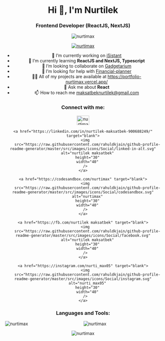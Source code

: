 <div style="text-align: center;">
  <h1>Hi 👋, I'm Nurtilek</h1>
  <h3>Frontend Developer (ReactJS, NextJS)</h3>

  <p>
    <img
      src="https://komarev.com/ghpvc/?username=nurtimax&label=Profile%20views&color=0e75b6&style=flat"
      alt="nurtimax"
    />
  </p>

  <p>
    <a href="https://github.com/ryo-ma/github-profile-trophy">
      <img src="https://github-profile-trophy.vercel.app/?username=nurtimax" alt="nurtimax" />
    </a>
  </p>

  <ul>
    <li>🔭 I’m currently working on <a href="https://isistant.io/">iSistant</a></li>
    <li>🌱 I’m currently learning <strong>ReactJS and NextJS, Typescript</strong></li>
    <li>👯 I’m looking to collaborate on <a href="https://gadgetarium.vercel.app/">Gadgetarium</a></li>
    <li>🤝 I’m looking for help with <a href="https://financial-planner-three.vercel.app/">Financial-planner</a></li>
    <li>👨‍💻 All of my projects are available at <a href="https://portfolio-nurtimax.vercel.app/">https://portfolio-nurtimax.vercel.app/</a></li>
    <li>💬 Ask me about <strong>React</strong></li>
    <li>📫 How to reach me <a href="mailto:maksatbeknurtilek@gmail.com">maksatbeknurtilek@gmail.com</a></li>
  </ul>

  <h3>Connect with me:</h3>
  <p>
    <a href="https://dev.to/nurtimax" target="blank">
      <img
        src="https://raw.githubusercontent.com/rahuldkjain/github-profile-readme-generator/master/src/images/icons/Social/devto.svg"
        alt="nurtimax"
        height="30"
        width="40"
      />
    </a>

    <a href="https://linkedin.com/in/nurtilek-maksatbek-900688249/" target="blank">
      <img
        src="https://raw.githubusercontent.com/rahuldkjain/github-profile-readme-generator/master/src/images/icons/Social/linked-in-alt.svg"
        alt="nurtilek maksatbek"
        height="30"
        width="40"
      />
    </a>

    <a href="https://codesandbox.com/nurtimax" target="blank">
      <img
        src="https://raw.githubusercontent.com/rahuldkjain/github-profile-readme-generator/master/src/images/icons/Social/codesandbox.svg"
        alt="nurtimax"
        height="30"
        width="40"
      />
    </a>

    <a href="https://fb.com/nurtilek maksatbek" target="blank">
      <img
        src="https://raw.githubusercontent.com/rahuldkjain/github-profile-readme-generator/master/src/images/icons/Social/facebook.svg"
        alt="nurtilek maksatbek"
        height="30"
        width="40"
      />
    </a>

    <a href="https://instagram.com/nurti_max05" target="blank">
      <img
        src="https://raw.githubusercontent.com/rahuldkjain/github-profile-readme-generator/master/src/images/icons/Social/instagram.svg"
        alt="nurti_max05"
        height="30"
        width="40"
      />
    </a>
  </p>

  <h3>Languages and Tools:</h3>
  <p>
    <!-- Add your icons here -->
  </p>

  <p>
    <img
      align="left"
      src="https://github-readme-stats.vercel.app/api/top-langs?username=nurtimax&show_icons=true&locale=en&layout=compact"
      alt="nurtimax"
    />
  </p>

  <p>
    <img
      align="center"
      src="https://github-readme-stats.vercel.app/api?username=nurtimax&show_icons=true&locale=en"
      alt="nurtimax"
    />
  </p>

  <p>
    <img
      align="center"
      src="https://github-readme-streak-stats.herokuapp.com/?user=nurtimax&"
      alt="nurtimax"
    />
  </p>
</div>
